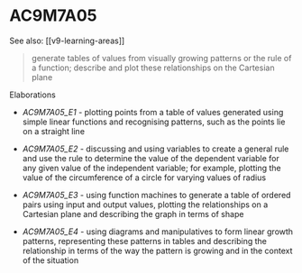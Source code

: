
# AC9M7A05 

See also: [[v9-learning-areas]]

> generate tables of values from visually growing patterns or the rule of a function; describe and plot these relationships on the Cartesian plane

Elaborations


- _AC9M7A05_E1_ - plotting points from a table of values generated using simple linear functions and recognising patterns, such as the points lie on a straight line

- _AC9M7A05_E2_ - discussing and using variables to create a general rule and use the rule to determine the value of the dependent variable for any given value of the independent variable; for example, plotting the value of the circumference of a circle for varying values of radius

- _AC9M7A05_E3_ - using function machines to generate a table of ordered pairs using input and output values, plotting the relationships on a Cartesian plane and describing the graph in terms of shape

- _AC9M7A05_E4_ - using diagrams and manipulatives to form linear growth patterns, representing these patterns in tables and describing the relationship in terms of the way the pattern is growing and in the context of the situation
